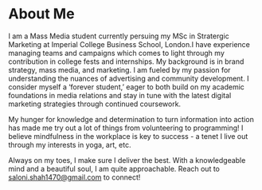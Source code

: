 # About Me

I am a Mass Media student currently persuing my MSc in Stratergic Marketing at Imperial College Business School, London.I have experience managing teams and campaigns which comes to light through my contribution in college fests and internships. My background is in brand strategy, mass media, and marketing. I am fueled by my passion for understanding the nuances of advertising and community development. I consider myself a ‘forever student,’ eager to both build on my academic foundations in media relations and stay in tune with the latest digital marketing strategies through continued coursework.

My hunger for knowledge and determination to turn information into action has made me try out a lot of things from volunteering to programming! I believe mindfulness in the workplace is key to success - a tenet I live out through my interests in yoga, art, etc. 

Always on my toes, I make sure I deliver the best. With a knowledgeable mind and a beautiful soul, I am quite approachable. Reach out to saloni.shah1470@gmail.com to connect!


